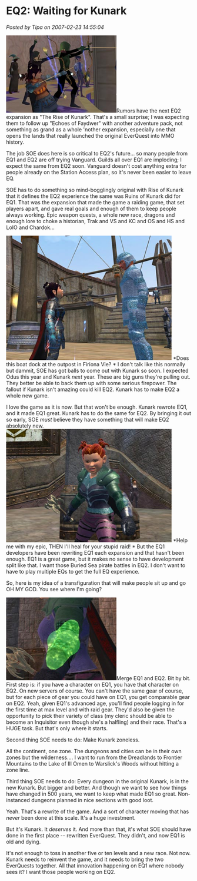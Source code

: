# EQ2: Waiting for Kunark

*Posted by Tipa on 2007-02-23 14:55:04*

![archers.jpg](../uploads/2007/02/archers.jpg)Rumors have the next EQ2 expansion as "The Rise of Kunark". That's a small surprise; I was expecting them to follow up "Echoes of Faydwer" with another adventure pack, not something as grand as a whole 'nother expansion, especially one that opens the lands that really launched the original EverQuest into MMO history.

The job SOE does here is so critical to EQ2's future... so many people from EQ1 and EQ2 are off trying Vanguard. Guilds all over EQ1 are imploding; I expect the same from EQ2 soon. Vanguard doesn't cost anything extra for people already on the Station Access plan, so it's never been easier to leave EQ.

SOE has to do something so mind-bogglingly original with Rise of Kunark that it defines the EQ2 experience the same was Ruins of Kunark did for EQ1. That was the expansion that made the game a raiding game, that set players apart, and gave real goals and enough of them to keep people always working. Epic weapon quests, a whole new race, dragons and enough lore to choke a historian, Trak and VS and KC and OS and HS and LoIO and Chardok...


![dina.jpg](../uploads/2007/02/dina.jpg)
*Does this boat dock at the outpost in Firiona Vie?
*
I don't talk like this normally but dammit, SOE has got balls to come out with Kunark so soon. I expected Odus this year and Kunark *next* year. These are big guns they're pulling out. They better be able to back them up with some serious firepower. The fallout if Kunark isn't amazing could kill EQ2. Kunark has to make EQ2 a whole new game.

I love the game as it is now. But that won't be enough. Kunark rewrote EQ1, and it made EQ1 great. Kunark has to do the same for EQ2. By bringing it out so early, SOE *must* believe they have something that will make EQ2 absolutely new.
![dera.jpg](../uploads/2007/02/dera.jpg)
*Help me with my epic, THEN I'll heal for your stupid raid!
*
But the EQ1 developers have been rewriting EQ1 each expansion and that hasn't been enough. EQ1 is a great game, but it makes no sense to have development split like that. I want those Buried Sea pirate battles in EQ2. I don't want to have to play multiple EQs to get the full EQ experience.

So, here is my idea of a transfiguration that will make people sit up and go OH MY GOD. You see where I'm going?

![magishield.jpg](../uploads/2007/02/magishield.jpg)Merge EQ1 and EQ2. Bit by bit. First step is: if you have a character on EQ1, you have that character on EQ2. On new servers of course. You can't have the same gear of course, but for each piece of gear you could have on EQ1, you get comparable gear on EQ2. Yeah, given EQ1's advanced age, you'll find people logging in for the first time at max level and with raid gear. They'd also be given the opportunity to pick their variety of class (my cleric should be able to become an Inquisitor even though she's a halfling) and their race.
That's a HUGE task. But that's only where it starts.

Second thing SOE needs to do: Make Kunark zoneless.

All the continent, one zone. The dungeons and cities can be in their own zones but the wilderness.... I want to run from the Dreadlands to Frontier Mountains to the Lake of Ill Omen to Warslick's Woods without hitting a zone line.

Third thing SOE needs to do: Every dungeon in the original Kunark, is in the new Kunark. But bigger and better. And though we want to see how things have changed in 500 years, we want to keep what made EQ1 so great. Non-instanced dungeons planned in nice sections with good loot.

Yeah. That's a rewrite of the game. And a sort of character moving that has *never* been done at this scale. It's a huge investment.

But it's Kunark. It *deserves* it. And more than that, it's what SOE should have done in the first place -- rewritten EverQuest. They didn't, and now EQ1 is old and dying.

It's not enough to toss in another five or ten levels and a new race. Not now. Kunark needs to reinvent the game, and it needs to bring the two EverQuests together. All that innovation happening on EQ1 where nobody sees it? I want those people working on EQ2.
